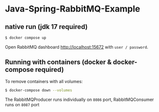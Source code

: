 # Java-Spring-RabbitMQ-Example

## native run (jdk 17 required)

```bash
$ docker compose up
```

Open RabbitMQ dashboard [http://localhost:15672](http://localhost:15672) with `user / password`.

## Running with containers (docker & docker-compose required)

To remove containers with all volumes:

```bash
$ docker-compose down --volumes
```

The RabbitMQProducer runs individually on `8086` port, RabbitMQConsumer runs on `8087` port